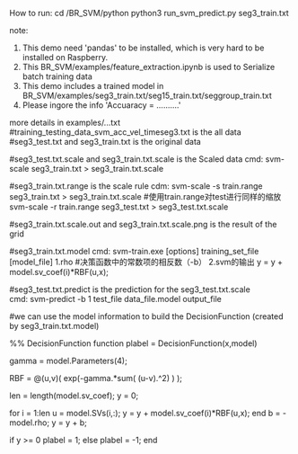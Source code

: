 
How to run:
	cd /BR_SVM/python
	python3 run_svm_predict.py seg3_train.txt


note:
1. This demo need 'pandas' to be installed, which is very hard to be installed on Raspberry.
2. This BR_SVM/examples/feature_extraction.ipynb is used to Serialize batch training data
3. This demo includes a trained model in BR_SVM/examples/seg3_train.txt/seg15_train.txt/seggroup_train.txt
4. Please ingore the info 'Accuaracy = ..........' 


more details in examples/...txt
#training_testing_data_svm_acc_vel_timeseg3.txt is the all data
#seg3_test.txt and seg3_train.txt  is the original data

#seg3_test.txt.scale and seg3_train.txt.scale 
 is the Scaled data
 cmd: svm-scale seg3_train.txt > seg3_train.txt.scale

#seg3_train.txt.range 
 is the scale rule
 cdm: svm-scale -s train.range seg3_train.txt > seg3_train.txt.scale
     #使用train.range对test进行同样的缩放
     svm-scale -r train.range seg3_test.txt > seg3_test.txt.scale

#seg3_train.txt.scale.out and seg3_train.txt.scale.png
 is the result of the grid

#seg3_train.txt.model
 cmd: svm-train.exe [options] training_set_file [model_file]
 1.rho #决策函数中的常数项的相反数（-b）
 2.svm的输出 y = y + model.sv_coef(i)*RBF(u,x);

#seg3_test.txt.predict 
 is the prediction for the  seg3_test.txt.scale   
 cmd: svm-predict -b 1 test_file data_file.model output_file




#we can use the model information to build the DecisionFunction (created by seg3_train.txt.model)

%% DecisionFunction
function plabel = DecisionFunction(x,model)

gamma = model.Parameters(4);

RBF = @(u,v)( exp(-gamma.*sum( (u-v).^2) ) );


len = length(model.sv_coef);
y = 0;

for i = 1:len
u = model.SVs(i,:);
y = y + model.sv_coef(i)*RBF(u,x);
end
b = -model.rho;
y = y + b;

if y >= 0
plabel = 1;
else
plabel = -1;
end